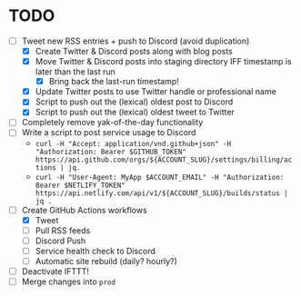 # TODO

* [ ] Tweet new RSS entries + push to Discord (avoid duplication)
	* [x] Create Twitter & Discord posts along with blog posts
	* [x] Move Twitter & Discord posts into staging directory IFF timestamp is later than the last run
		* [x] Bring back the last-run timestamp!
	* [x] Update Twitter posts to use Twitter handle or professional name
	* [x] Script to push out the (lexical) oldest post to Discord
	* [x] Script to push out the (lexical) oldest tweet to Twitter
* [ ] Completely remove yak-of-the-day functionality
* [ ] Write a script to post service usage to Discord
	* `curl -H "Accept: application/vnd.github+json" -H "Authorization: Bearer $GITHUB_TOKEN"  https://api.github.com/orgs/${ACCOUNT_SLUG}/settings/billing/actions | jq.`
	* `curl -H "User-Agent: MyApp $ACCOUNT_EMAIL" -H "Authorization: Bearer $NETLIFY_TOKEN" https://api.netlify.com/api/v1/${ACCOUNT_SLUG}/builds/status | jq .`
* [ ] Create GitHub Actions workflows
	* [x] Tweet
	* [ ] Pull RSS feeds
	* [ ] Discord Push
	* [ ] Service health check to Discord
	* [ ] Automatic site rebuild (daily? hourly?)
* [ ] Deactivate IFTTT!
* [ ] Merge changes into `prod`
